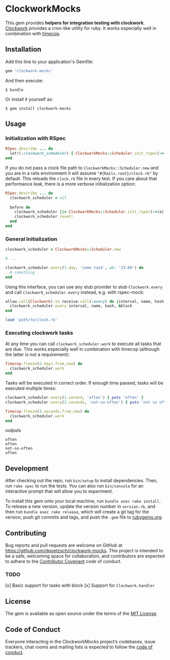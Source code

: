 # ClockworkMocks

This gem provides **helpers for integration testing with clockwork**.
[Clockwork](https://github.com/Rykian/clockwork) provides a cron-like utility for ruby.
It works especially well in combination with [timecop](https://github.com/travisjeffery/timecop).

## Installation

Add this line to your application's Gemfile:

```ruby
gem 'clockwork-mocks'
```

And then execute:

    $ bundle

Or install it yourself as:

    $ gem install clockwork-mocks

## Usage

### Initialization with RSpec

```ruby
RSpec.describe ... do
  let!(:clockwork_scheduler) { ClockworkMocks::Scheduler.init_rspec(->(a) { allow a }, ->(a) { receive a }, 'path/to/clock.rb') }
end
```

If you do not pass a clock file path to `ClockworkMocks::Scheduler.new` and you are in a rails environment it will assume `"#{Rails.root}/clock.rb"` by default.
This reloads the `clock.rb` file in every test.
If you care about that performance leak, there is a more verbose initialization option:

```ruby
RSpec.describe ... do
  clockwork_scheduler = nil
  
  before do
    clockwork_scheduler ||= ClockworkMocks::Scheduler.init_rspec(->(a) { allow a }, ->(a) { receive a }, 'path/to/clock.rb')
    clockwork_scheduler.reset!
  end
end
```

### General Initialization

```ruby
clockwork_scheduler = ClockworkMocks::Scheduler.new

# ...

clockwork_scheduler.every(1.day, 'some task', at: '23:00') do
  # something
end
```

Using this interface, you can use any stub provider to stub `Clockwork.every` and call `clockwork_scheduler.every` instead, e.g. with rspec-mock:

```ruby
allow.call(Clockwork).to receive.call(:every) do |interval, name, hash, &block|
  clockwork_scheduler.every interval, name, hash, &block
end

load 'path/to/clock.rb'
```

### Executing clockwork tasks

At any time you can call `clockwork_scheduler.work` to execute all tasks that are due.
This works especially well in combination with timecop (although the latter is not a requirement):

```ruby
Timecop.freeze(2.days.from_now) do
  clockwork_scheduler.work
end
```

Tasks will be executed in correct order.
If enough time passed, tasks will be executed multiple times:

```ruby
clockwork_scheduler.every(1.second, 'often') { puts 'often' }
clockwork_scheduler.every(2.seconds, 'not-so-often') { puts 'not so often' }

Timecop.freeze(3.seconds.from_now) do
  clockwork_scheduler.work
end
```

outputs

```
often
often
not-so-often
often
```

## Development

After checking out the repo, run `bin/setup` to install dependencies. Then, run `rake spec` to run the tests. You can also run `bin/console` for an interactive prompt that will allow you to experiment.

To install this gem onto your local machine, run `bundle exec rake install`. To release a new version, update the version number in `version.rb`, and then run `bundle exec rake release`, which will create a git tag for the version, push git commits and tags, and push the `.gem` file to [rubygems.org](https://rubygems.org).

## Contributing

Bug reports and pull requests are welcome on GitHub at https://github.com/dpoetzsch/clockwork-mocks.
This project is intended to be a safe, welcoming space for collaboration, and contributors are expected to adhere to the [Contributor Covenant](http://contributor-covenant.org) code of conduct.

### TODO

[x] Basic support for tasks with block
[x] Support for `Clockwork.handler`

## License

The gem is available as open source under the terms of the [MIT License](http://opensource.org/licenses/MIT).

## Code of Conduct

Everyone interacting in the ClockworkMocks project’s codebases, issue trackers, chat rooms and mailing lists is expected to follow the [code of conduct](https://github.com/dpoetzsch/clockwork-mocks/blob/master/CODE_OF_CONDUCT.md).
